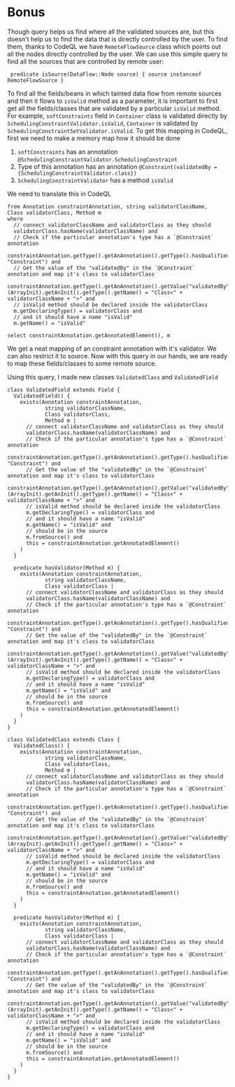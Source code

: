 # Bonus

Though query helps us find where all the validated sources are, but this doesn't help us to find the data that is directly controlled by the user. To find them, thanks to CodeQL we have `RemoteFlowSource` class which points out all the nodes directly controlled by the user. We can use this simple query to find all the sources that are controlled by remote user:

```codeql
 predicate isSource(DataFlow::Node source) { source instanceof RemoteFlowSource }
```
To find all the fields/beans in which tainted data flow from remote sources and then it flows to `isValid` method as a parameter, it is important to first get all the fields/classes that are validated by a particular `isValid` method. For example, `softConstraints` field in `Container` class is validated directly by `SchedulingConstraintValidator.isValid`, `Container` is validated by `SchedulingConstraintSetValidator.isValid`. To get this mapping in CodeQL, first we need to make a memory map how it should be done

1. `softConstraints` has an annotation `@SchedulingConstraintValidator.SchedulingConstraint`
2. Type of this annotation has an annotation `@Constraint(validatedBy = {SchedulingConstraintValidator.class})`
3. `SchedulingConstraintValidator` has a method `isValid`

We need to translate this in CodeQL

```codeql
from Annotation constraintAnnotation, string validatorClassName, 
Class validatorClass, Method m
where
  // connect validatorClassName and validatorClass as they should
  validatorClass.hasName(validatorClassName) and
  // Check if the particular annotation's type has a `@Constraint` annotation
  constraintAnnotation.getType().getAnAnnotation().getType().hasQualifiedName("javax.validation", "Constraint") and
  // Get the value of the "validatedBy" in the `@Constraint` annotation and map it's class to validatorClass
  constraintAnnotation.getType().getAnAnnotation().getValue("validatedBy").(ArrayInit).getAnInit().getType().getName() = "Class<" + validatorClassName + ">" and
  // isValid method should be declared inside the validatorClass
  m.getDeclaringType() = validatorClass and
  // and it should have a name "isValid"
  m.getName() = "isValid"

select constraintAnnotation.getAnnotatedElement(), m
```

We get a neat mapping of an constraint annotation with it's validator. We can also restrict it to source. Now with this query in our hands, we are ready to map these fields/classes to some remote source.

Using this query, I made new classes `ValidatedClass` and `ValidatedField`

```codeql
class ValidatedField extends Field {
  ValidatedField() {
    exists(Annotation constraintAnnotation, 
            string validatorClassName, 
            Class validatorClass, 
            Method m | 
      // connect validatorClassName and validatorClass as they should
      validatorClass.hasName(validatorClassName) and
      // Check if the particular annotation's type has a `@Constraint` annotation
      constraintAnnotation.getType().getAnAnnotation().getType().hasQualifiedName("javax.validation", "Constraint") and
      // Get the value of the "validatedBy" in the `@Constraint` annotation and map it's class to validatorClass
      constraintAnnotation.getType().getAnAnnotation().getValue("validatedBy").(ArrayInit).getAnInit().getType().getName() = "Class<" + validatorClassName + ">" and
      // isValid method should be declared inside the validatorClass
      m.getDeclaringType() = validatorClass and
      // and it should have a name "isValid"
      m.getName() = "isValid" and
      // should be in the source
      m.fromSource() and
      this = constraintAnnotation.getAnnotatedElement()
    )
  }

  predicate hasValidator(Method m) {
    exists(Annotation constraintAnnotation, 
            string validatorClassName, 
            Class validatorClass | 
      // connect validatorClassName and validatorClass as they should
      validatorClass.hasName(validatorClassName) and
      // Check if the particular annotation's type has a `@Constraint` annotation
      constraintAnnotation.getType().getAnAnnotation().getType().hasQualifiedName("javax.validation", "Constraint") and
      // Get the value of the "validatedBy" in the `@Constraint` annotation and map it's class to validatorClass
      constraintAnnotation.getType().getAnAnnotation().getValue("validatedBy").(ArrayInit).getAnInit().getType().getName() = "Class<" + validatorClassName + ">" and
      // isValid method should be declared inside the validatorClass
      m.getDeclaringType() = validatorClass and
      // and it should have a name "isValid"
      m.getName() = "isValid" and
      // should be in the source
      m.fromSource() and
      this = constraintAnnotation.getAnnotatedElement()
    )
  }
}

class ValidatedClass extends Class {
  ValidatedClass() {
    exists(Annotation constraintAnnotation, 
            string validatorClassName, 
            Class validatorClass, 
            Method m | 
      // connect validatorClassName and validatorClass as they should
      validatorClass.hasName(validatorClassName) and
      // Check if the particular annotation's type has a `@Constraint` annotation
      constraintAnnotation.getType().getAnAnnotation().getType().hasQualifiedName("javax.validation", "Constraint") and
      // Get the value of the "validatedBy" in the `@Constraint` annotation and map it's class to validatorClass
      constraintAnnotation.getType().getAnAnnotation().getValue("validatedBy").(ArrayInit).getAnInit().getType().getName() = "Class<" + validatorClassName + ">" and
      // isValid method should be declared inside the validatorClass
      m.getDeclaringType() = validatorClass and
      // and it should have a name "isValid"
      m.getName() = "isValid" and
      // should be in the source
      m.fromSource() and
      this = constraintAnnotation.getAnnotatedElement()
    )
  }

  predicate hasValidator(Method m) {
    exists(Annotation constraintAnnotation, 
            string validatorClassName, 
            Class validatorClass | 
      // connect validatorClassName and validatorClass as they should
      validatorClass.hasName(validatorClassName) and
      // Check if the particular annotation's type has a `@Constraint` annotation
      constraintAnnotation.getType().getAnAnnotation().getType().hasQualifiedName("javax.validation", "Constraint") and
      // Get the value of the "validatedBy" in the `@Constraint` annotation and map it's class to validatorClass
      constraintAnnotation.getType().getAnAnnotation().getValue("validatedBy").(ArrayInit).getAnInit().getType().getName() = "Class<" + validatorClassName + ">" and
      // isValid method should be declared inside the validatorClass
      m.getDeclaringType() = validatorClass and
      // and it should have a name "isValid"
      m.getName() = "isValid" and
      // should be in the source
      m.fromSource() and
      this = constraintAnnotation.getAnnotatedElement()
    )
  }
}

```
